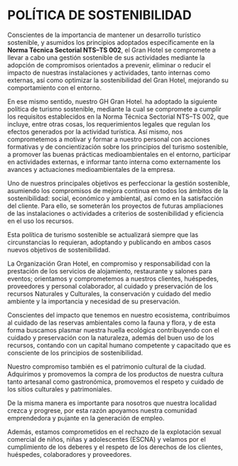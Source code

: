 # POLÍTICA DE SOSTENIBILIDAD

Conscientes de la importancia de mantener un desarrollo turístico sostenible, y asumidos los principios adoptados específicamente en la **Norma Técnica Sectorial NTS–TS 002**, el Gran Hotel se compromete a llevar a cabo una gestión sostenible de sus actividades mediante la adopción de compromisos orientados a prevenir, eliminar o reducir el impacto de nuestras instalaciones y actividades, tanto internas como externas, así como optimizar la sostenibilidad del Gran Hotel, mejorando su comportamiento con el entorno.

En ese mismo sentido, nuestro GH Gran Hotel. ha adoptado la siguiente política de turismo sostenible, mediante la cual se compromete a cumplir los requisitos establecidos en la Norma Técnica Sectorial NTS–TS 002, que incluye, entre otras cosas, los requerimientos legales que regulan los efectos generados por la actividad turística. Así mismo, nos comprometemos a motivar y formar a nuestro personal con acciones formativas y de concientización sobre los principios del turismo sostenible, a promover las buenas prácticas medioambientales en el entorno, participar en actividades externas, e informar tanto interna como externamente los avances y actuaciones medioambientales de la empresa. 

Uno de nuestros principales objetivos es perfeccionar la gestión sostenible, asumiendo los compromisos de mejora continua en todos los ámbitos de la sostenibilidad: social, económico y ambiental, así como en la satisfacción del cliente. Para ello, se someterán los proyectos de futuras ampliaciones de las instalaciones o actividades a criterios de sostenibilidad y eficiencia en el uso los recursos.

Esta política de turismo sostenible se actualizará siempre que las circunstancias lo requieran, adoptando y publicando en ambos casos nuevos objetivos de sostenibilidad.

La Organización Gran Hotel, en compromiso y responsabilidad con la prestación de los servicios de alojamiento, restaurante y salones para eventos; orientamos y comprometemos a nuestros clientes, huéspedes, proveedores y personal colaborador, al cuidado y preservación de los recursos Naturales y Culturales, la conservación y cuidado del medio ambiente y la importancia y necesidad de su preservación.

Conscientes del impacto que tenemos en nuestro ecosistema, contribuimos al cuidado de las reservas ambientales como la fauna y flora, y de esta forma buscamos plasmar nuestra huella ecológica contribuyendo   con el cuidado y preservación con la naturaleza, además del buen uso de los recursos, contando con un capital humano competente y capacitado que es consciente de los principios de sostenibilidad.

Nuestro compromiso también es el patrimonio cultural de la ciudad. Adquirimos y promovemos la compra de los productos de nuestra cultura tanto artesanal como   gastronómica, promovemos el respeto y cuidado de los sitios culturales y patrimoniales.

De la misma manera es importante para nosotros que nuestra localidad crezca y progrese, por esta razón   apoyamos nuestra comunidad emprendedora y pujante en la generación de empleo.

Además, estamos comprometidos en el rechazo de la explotación sexual comercial de niños, niñas y adolescentes (ESCNA) y velamos por el cumplimiento de los deberes y el respeto de los derechos de los clientes, huéspedes, colaboradores y proveedores.
